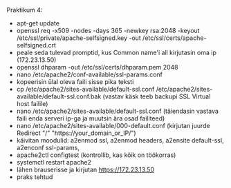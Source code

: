 Praktikum 4:

* apt-get update
* openssl req -x509 -nodes -days 365 -newkey rsa:2048 -keyout /etc/ssl/private/apache-selfsigned.key -out /etc/ssl/certs/apache-selfsigned.crt
* peale seda tulevad promptid, kus Common name'i all kirjutasin oma ip (172.23.13.50)
* openssl dhparam -out /etc/ssl/certs/dhparam.pem 2048
* nano /etc/apache2/conf-available/ssl-params.conf
* kopeerisin ülal oleva faili sisse pika teksti
* cp /etc/apache2/sites-available/default-ssl.conf /etc/apache2/sites-available/default-ssl.conf.bak (vastav käsk teeb backupi SSL Virtual host failile)
* nano /etc/apache2/sites-available/default-ssl.conf (täiendasin vastava faili enda serveri ip-ga ja muutsin ära osad failiteed)
* nano /etc/apache2/sites-available/000-default.conf (kirjutan juurde Redirect "/" "https://your_domain_or_IP/")
* käivitan moodulid:
 a2enmod ssl,
 a2enmod headers,
 a2ensite default-ssl,
 a2enconf ssl-params,
* apache2ctl configtest (kontrollib, kas kõik on töökorras)
* systemctl restart apache2
* lähen brauserisse ja kirjutan https://172.23.13.50
* praks tehtud
